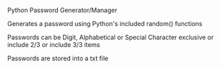 <h> Python Password Generator/Manager </h>
<p> Generates a password using Python's included random() functions </p>
<p> Passwords can be Digit, Alphabetical or Special Character exclusive or include 2/3 or include 3/3 items </p>
<p> Passwords are stored into a txt file </p>